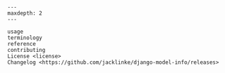 ```{include} ../README.md

```

[license]: license
[contributor guide]: contributing
[command-line reference]: usage

```{toctree}
---
maxdepth: 2
---

usage
terminology
reference
contributing
License <license>
Changelog <https://github.com/jacklinke/django-model-info/releases>
```
